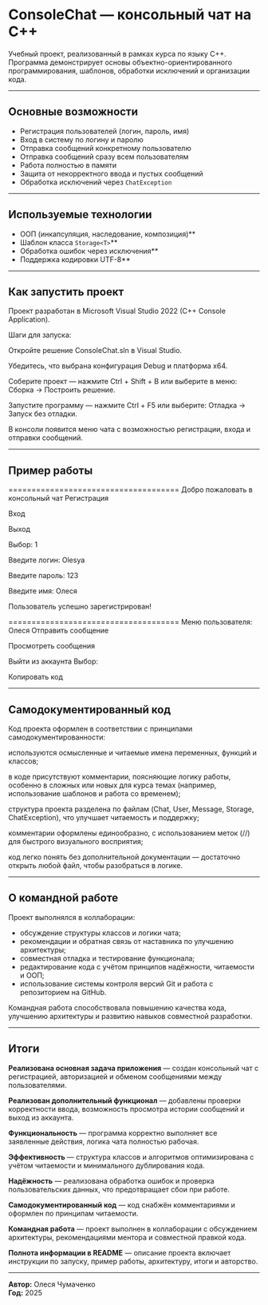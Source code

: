 # ConsoleChat — консольный чат на C++

Учебный проект, реализованный в рамках курса по языку C++.  
Программа демонстрирует основы объектно-ориентированного программирования, шаблонов, обработки исключений и организации кода.

---

## Основные возможности

- Регистрация пользователей (логин, пароль, имя)
- Вход в систему по логину и паролю
- Отправка сообщений конкретному пользователю
- Отправка сообщений сразу всем пользователям
- Работа полностью в памяти
- Защита от некорректного ввода и пустых сообщений
- Обработка исключений через `ChatException`

---

## Используемые технологии

- ООП (инкапсуляция, наследование, композиция)**
- Шаблон класса `Storage<T>`**
- Обработка ошибок через исключения**
- Поддержка кодировки UTF-8**

---

## Как запустить проект

Проект разработан в Microsoft Visual Studio 2022 (C++ Console Application).

Шаги для запуска:

Откройте решение ConsoleChat.sln в Visual Studio.

Убедитесь, что выбрана конфигурация Debug и платформа x64.

Соберите проект — нажмите Ctrl + Shift + B или выберите в меню:
Сборка → Построить решение.

Запустите программу — нажмите Ctrl + F5 или выберите:
Отладка → Запуск без отладки.

В консоли появится меню чата с возможностью регистрации, входа и отправки сообщений.

---

## Пример работы

=====================================
Добро пожаловать в консольный чат
Регистрация

Вход

Выход

Выбор: 1

Введите логин: Olesya

Введите пароль: 123

Введите имя: Олеся

Пользователь успешно зарегистрирован!

=====================================
Меню пользователя: Олеся
Отправить сообщение

Просмотреть сообщения

Выйти из аккаунта
Выбор:

Копировать код

---

## Самодокументированный код

Код проекта оформлен в соответствии с принципами самодокументированности:

используются осмысленные и читаемые имена переменных, функций и классов;

в коде присутствуют комментарии, поясняющие логику работы, особенно в сложных или новых для курса темах (например, использование шаблонов и работа со временем);

структура проекта разделена по файлам (Chat, User, Message, Storage, ChatException), что улучшает читаемость и поддержку;

комментарии оформлены единообразно, с использованием меток (//) для быстрого визуального восприятия;

код легко понять без дополнительной документации — достаточно открыть любой файл, чтобы разобраться в логике.

---

## О командной работе

Проект выполнялся в коллаборации:

- обсуждение структуры классов и логики чата;  
- рекомендации и обратная связь от наставника по улучшению архитектуры;  
- совместная отладка и тестирование функционала;  
- редактирование кода с учётом принципов надёжности, читаемости и ООП;  
- использование системы контроля версий Git и работа с репозиторием на GitHub.

Командная работа способствовала повышению качества кода, улучшению архитектуры и развитию навыков совместной разработки.

---

## Итоги

**Реализована основная задача приложения** — создан консольный чат с регистрацией, авторизацией и обменом сообщениями между пользователями.  

**Реализован дополнительный функционал** — добавлены проверки корректности ввода, возможность просмотра истории сообщений и выход из аккаунта.  

**Функциональность** — программа корректно выполняет все заявленные действия, логика чата полностью рабочая.  

**Эффективность** — структура классов и алгоритмов оптимизирована с учётом читаемости и минимального дублирования кода.  

**Надёжность** — реализована обработка ошибок и проверка пользовательских данных, что предотвращает сбои при работе.  

**Самодокументированный код** — код снабжён комментариями и оформлен по принципам читаемости.  

**Командная работа** — проект выполнен в коллаборации с обсуждением архитектуры, рекомендациями ментора и совместной правкой кода.  

**Полнота информации в README** — описание проекта включает инструкции по запуску, пример работы, архитектуру, итоги и авторство.  

---
 **Автор:** Олеся Чумаченко  
 **Год:** 2025  
